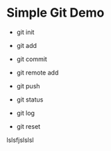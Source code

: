 # Simple Git Demo

- git init
- git add
- git commit
- git remote add
- git push
- git status

- git log
- git reset

lslsfjslslsl